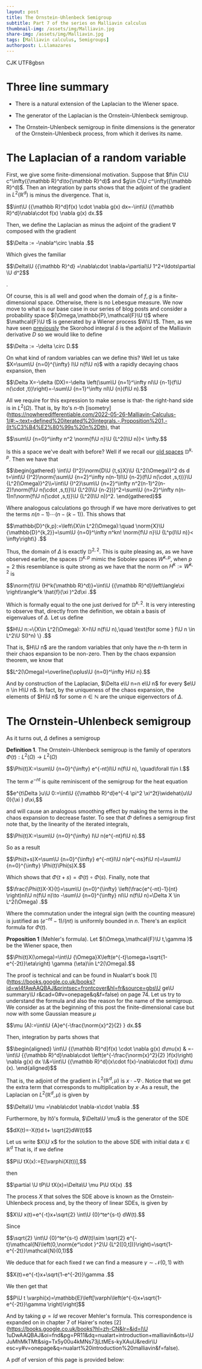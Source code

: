 ```yaml
---
layout: post
title: The Ornstein-Uhlenbeck Semigroup
subtitle: Part 7 of the series on Malliavin calculus
thumbnail-img: /assets/img/Malliavin.jpg
share-img: /assets/img/Malliavin.jpg
tags: [Malliavin calculus, Semigroups]
authorpost: L.Llamazares
---
```


 CJK
UTF8gbsn

#  Three line summary

-   There is a natural extension of the Laplacian to the Wiener space.

-   The generator of the Laplacian is the Ornstein-Uhlenbeck semigroup.

-   The Ornstein-Uhlenbeck semigroup in finite dimensions is the
    generator of the Ornstein-Uhlenbeck process, from which it derives
    its name.

# The Laplacian of a random variable

First, we give some finite-dimensional motivation. Suppose that
$f\in C\U c^\infty({\mathbb R}^d\to{\mathbb R}^d)$ and
$g\in C\U c^\infty({\mathbb R}^d)$. Then an integration by parts shows
that the adjoint of the gradient in $L^2({\mathbb R}^d)$ is minus the
divergence. That is,


<div>
 $$\int\U {{\mathbb R}^d}f(x) \cdot \nabla g(x) dx=-\int\U {{\mathbb R}^d}\nabla\cdot  f(x) \nabla g(x) dx.$$
</div>


Then, we define the Laplacian as minus the adjoint of the gradient
$\nabla$ composed with the gradient


<div>
 $$\Delta := -\nabla^\circ \nabla .$$
</div>

  Which gives the familiar


<div>
 $$\Delta\U {{\mathbb R}^d} =\nabla\cdot \nabla=\partial\U 1^2+\ldots\partial \U d^2$$
</div>

 .

Of course, this is all well and good when the domain of $f,g$ is a
finite-dimensional space. Otherwise, there is no Lebesgue measure. We
now move to what is our base case in our series of blog posts and
consider a probability space $(\Omega,\mathbb{P},\mathcal{F}\U t)$ where
$\mathcal{F}\U t$ is generated by a Wiener process $W\U t$. Then, as we have
seen [previously](https://nowheredifferentiable.com/2022-07-02-Malliavin-Calculus-4/#:~:text=Malliavin%20derivative%20are-,adjoint,-in%20the%20following) the Skorohod integral $\delta$ is the adjoint of
the Malliavin derivative $D$ so we would like to define


<div>
 $$\Delta  := -\delta \circ D.$$
</div>

  On what kind of random variables can we
define this? Well let us take $X=\sum\U {n=0}^{\infty}  I\U n(f\U n)$ with a
rapidly decaying chaos expansion, then


<div>
 $$\Delta X=-\delta (DX)=-\delta \left(\sum\U {n=1}^\infty nI\U {n-1}(f\U n(\cdot ,t))\right)=-\sum\U {n=1}^\infty nI\U {n}(f\U n).$$
</div>


All we require for this expression to make sense is that- the right-hand
side is in $L^2(\Omega)$. That is, by Ito's $n$-th [isometry](https://nowheredifferentiable.com/2022-05-26-Malliavin-Calculus-1/#:~:text=defined%20iterated%20integrals.-,Proposition%201,-(It%C3%B4%E2%80%99s%20n%2Dth), that


<div>
 $$\sum\U {n=0}^\infty n^2 \norm{f\U n}\U {L^2(I\U n)}< \infty.$$
</div>

  Is this a space
we've dealt with before? Well if we recall our [old spaces](https://nowheredifferentiable.com/2022-07-02-Malliavin-Calculus-3/#:~:text=In%20the%20same%20fashion%20as%20before)
$\mathbb{D}^{k,p}$. Then we have that

<div>
 $$\begin{gathered}
        \int\U {I^2}\norm{D\U {t,s}X}\U {L^2(\Omega)}^2 ds d t=\int\U {I^2}\norm{\sum\U {n=2}^\infty n(n-1)I\U {n-2}(f\U n(\cdot ,s,t))}\U {L^2(\Omega)}^2\\=\int\U {I^2}\sum\U {n=2}^\infty n^2(n-1)^2(n-2)!\norm{f\U n(\cdot ,s,t)}\U {L^2(I\U {n-2})}^2=\sum\U {n=2}^\infty n(n-1)n!\norm{f\U n(\cdot ,s,t)}\U {L^2(I\U n)}^2.
    \end{gathered}$$
</div>

  Where analogous calculations go through if we have
more derivatives to get the terms $n(n-1)\cdots (n-(k-1))$. This shows
that


<div>
 $$\mathbb{D}^{k,p}:=\left\{X\in L^2(\Omega):\quad \norm{X}\U {\mathbb{D}^{k,2}}=\sum\U {n=0}^\infty n^kn! \norm{f\U n}\U {L^p(I\U n)}< \infty\right\} .$$
</div>


Thus, the domain of $\Delta$ is exactly $\mathbb{D}^{2,2}$. This is
quite pleasing as, as we have observed earlier, the spaces
$\mathbb{D}^{k,p}$ mimic the Sobolev spaces $W^{k,p}$, when $p=2$ this
resemblance is quite strong as we have that the norm on $H^k:=W^{k,2}$
is


<div>
 $$\norm{f}\U {H^k{\mathbb R}^d)}=\int\U {{\mathbb R}^d}\left\langle\xi \right\rangle^k \hat{f}(\xi )^2d\xi .$$
</div>


Which is formally equal to the one just derived for $\mathbb{D}^{k,2}.$
It is very interesting to observe that, directly from the definition, we
obtain a basis of eigenvalues of $\Delta$. Let us define


<div>
 $$H\U n:=\{X\in L^2(\Omega): X=I\U n(f\U n),\quad \text{for some } f\U n \in L^2\U S(I^n)  \} .$$
</div>


That is, $H\U n$ are the random variables that only have the $n$-th term
in their chaos expansion to be non-zero. Then by the chaos expansion
theorem, we know that


<div>
 $$L^2(\Omega)=\overline{\oplus\U {n=0}^\infty H\U n}.$$
</div>

  And by construction
of the Laplacian, $\Delta e\U n=n e\U n$ for every $e\U n \in H\U n$. In fact,
by the uniqueness of the chaos expansion, the elements of $H\U n$ for some
$n \in \mathbb{N}$ are the unique eigenvectors of $\Delta .$

# The Ornstein-Uhlenbeck semigroup

As it turns out, $\Delta$ defines a semigroup


**Definition 1**. The Ornstein-Uhlenbeck semigroup is the family of
operators $\Phi(t):L^2(\Omega)\to L^2(\Omega)$


<div>
 $$\Phi(t)X:=\sum\U {n=0}^{\infty}  e^{-nt}I\U n(f\U n),  \quad\forall t\in I.$$
</div>




The term $e^{-nt}$ is quite reminiscent of the semigroup for the heat
equation


<div>
 $$e^{t\Delta }u\U 0:=\int\U {{\mathbb R}^d}e^{-4 \pi^2 \xi^2t}\widehat{u\U 0}(\xi ) d\xi,$$
</div>


and will cause an analogous smoothing effect by making the terms in the
chaos expansion to decrease faster. To see that $\Phi$ defines a
semigroup first note that, by the linearity of the iterated integrals,


<div>
 $$\Phi(t)X:=\sum\U {n=0}^{\infty}  I\U n(e^{-nt}f\U n).$$
</div>

  So as a result


<div>
 $$\Phi(t+s)X=\sum\U {n=0}^{\infty}  e^{-nt}I\U n(e^{-ns}f\U n)=\sum\U {n=0}^{\infty}  \Phi(t)\Phi(s)X.$$
</div>


Which shows that $\Phi(t+s)=\Phi(t)\circ \Phi(s)$. Finally, note that


<div>
 $$\frac{\Phi(t)X-X}{t}=\sum\U {n=0}^{\infty} \left(\frac{e^{-nt}-1}{nt} \right)nI\U n(f\U n)\to -\sum\U {n=0}^{\infty}  nI\U n(f\U n)=\Delta X \in L^2(\Omega)  .$$
</div>


Where the commutation under the integral sign (with the counting
measure) is justified as $(e^{-nt}-1)/(nt)$ is uniformly bounded in $n$.
There's an explicit formula for $\Phi(t)$.


**Proposition 1** (Mehler's formula). Let
$(\Omega,\mathcal{F}\U t,\gamma  )$ be the Wiener space, then


<div>
 $$\Phi(t)X(\omega)=\int\U {\Omega}X\left(e^{-t}\omega+\sqrt{1-e^{-2t}}\eta\right) \gamma  (\eta)\in L^2(\Omega).$$
</div>




The proof is technical and can be found in Nualart's book
[1](https://books.google.co.uk/books?id=wI4fAwAAQBAJ&printsec=frontcover&hl=fr&source=gbs\U ge\U summary\U r&cad=0#v=onepage&q&f=false) on page 74. Let us try to understand the
formula and also the reason for the name of the semigroup. We consider
as at the beginning of this post the finite-dimensional case but now
with some Gaussian measure $\mu$


<div>
 $$\mu (A):=\int\U {A}e^{-\frac{\norm{x}^2}{2} } dx.$$
</div>

  Then, integration by
parts shows that

<div>
 $$\begin{aligned}
        \int\U {{\mathbb R}^d}f(x) \cdot \nabla g(x) d\mu(x) & =-\int\U {{\mathbb R}^d}\nabla\cdot  \left(e^{-\frac{\norm{x}^2}{2} }f(x)\right) \nabla g(x) dx \\&=\int\U {{\mathbb R}^d}(x\cdot f(x)-\nabla\cdot f(x)) d\mu (x).
    \end{aligned}$$
</div>

  That is, the adjoint of the gradient in
$L^2({\mathbb R}^d,\mu )$ is $x\cdot -\nabla\cdot$. Notice that we get
the extra term that corresponds to multiplication by $x\cdot$.As a
result, the Laplacian on $L^2({\mathbb R}^d, \mu )$ is given by


<div>
 $$\Delta\U \mu =\nabla\cdot \nabla-x\cdot \nabla .$$
</div>

  Furthermore, by Itô's
formula, $\Delta\U \mu$ is the generator of the SDE


<div>
 $$dX(t)=-X(t)d t+ \sqrt{2}dW(t)$$
</div>

  Let us write $X\U x$ for the solution to
the above SDE with initial data $x \in {\mathbb R}^d$ That is, if we
define

<div>
 $$P\U tX(x):=E[\varphi(X(t))],$$
</div>

  then


<div>
 $$\partial \U tP\U tX(x)=\Delta\U \mu P\U tX(x) .$$
</div>

  The process $X$ that solves
the SDE above is known as the Ornstein-Uhlenbeck process and, by the
theory of linear SDEs, is given by


<div>
 $$X\U x(t)=e^{-t}x+\sqrt{2} \int\U {0}^te^{s-t} dW(t).$$
</div>

  Since


<div>
 $$\sqrt{2} \int\U {0}^te^{s-t} dW(t)\sim \sqrt{2} e^{-t}\mathcal{N}\left(0,\norm{e^\cdot }^2\U {L^2([0,t])}\right)=\sqrt{1-e^{-2t}}\mathcal{N}(0,1)$$
</div>


We deduce that for each fixed $t$ we can find a measure
$\gamma   \sim \mathcal{N}(0,1)$ with


<div>
 $$X(t)=e^{-t}x+\sqrt{1-e^{-2t}}\gamma .$$
</div>

  We then get that


<div>
 $$P\U t \varphi(x)=\mathbb{E}\left[\varphi\left(e^{-t}x+\sqrt{1-e^{-2t}}\gamma  \right)\right]$$
</div>


And by taking $\varphi=Id$ we recover Mehler's formula. This
correspondence is expanded on in chapter $7$ of Hairer's notes
[2](https://books.google.co.uk/books?hl=zh-CN&lr=&id=l\U 1uDwAAQBAJ&oi=fnd&pg=PR11&dq=nualart+introduction+malliavin&ots=\U JuMhMkTMt&sig=Tx5y00u4kMNs73jLtMEs-kyXAuU&redir\U esc=y#v=onepage&q=nualart\%20introduction\%20malliavin&f=false).

A pdf of version of this page is provided below:
<object data="/assets/Densities_Existence_and_regularity.pdf" width="1000" height="1000" type='application/pdf'></object>
